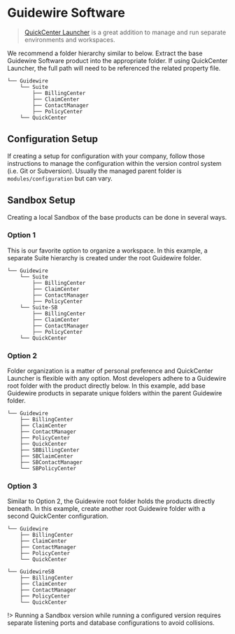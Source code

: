 # Guidewire Software

> [QuickCenter Launcher](https://github.com/QuickCenter/launcher) is a great addition to manage and run separate environments and workspaces.

We recommend a folder hierarchy similar to below. Extract the base Guidewire Software product into the appropriate folder. If using QuickCenter Launcher, the full path will need to be referenced the related property file. 

```text
└── Guidewire
    └── Suite
        ├── BillingCenter
        ├── ClaimCenter
        ├── ContactManager
        ├── PolicyCenter
    └── QuickCenter
```

## Configuration Setup

If creating a setup for configuration with your company, follow those instructions to manage the configuration within the version control system (i.e. Git or Subversion). Usually the managed parent folder is  ```modules/configuration``` but can vary.


## Sandbox Setup

Creating a local Sandbox of the base products can be done in several ways. 

### Option 1

This is our favorite option to organize a workspace. In this example, a separate Suite hierarchy is created under the root Guidewire folder.

```text
└── Guidewire
    └── Suite
        ├── BillingCenter
        ├── ClaimCenter
        ├── ContactManager
        ├── PolicyCenter
    └── Suite-SB
        ├── BillingCenter
        ├── ClaimCenter
        ├── ContactManager
        ├── PolicyCenter
    └── QuickCenter
```

### Option 2

Folder organization is a matter of personal preference and QuickCenter Launcher is flexible with any option. Most developers adhere to a Guidewire root folder with the product directly below. In this example, add base Guidewire products in separate unique folders within the parent Guidewire folder. 

```text
└── Guidewire
    ├── BillingCenter
    ├── ClaimCenter
    ├── ContactManager
    ├── PolicyCenter
    ├── QuickCenter
    ├── SBBillingCenter
    ├── SBClaimCenter
    ├── SBContactManager
    └── SBPolicyCenter
```

### Option 3

Similar to Option 2, the Guidewire root folder holds the products directly beneath. In this example, create another root Guidewire folder with a second QuickCenter configuration.

```text
└── Guidewire
    ├── BillingCenter
    ├── ClaimCenter
    ├── ContactManager
    ├── PolicyCenter
    └── QuickCenter

└── GuidewireSB
    ├── BillingCenter
    ├── ClaimCenter
    ├── ContactManager
    ├── PolicyCenter
    └── QuickCenter
```

!> Running a Sandbox version while running a configured version requires separate listening ports and database configurations to avoid collisions.